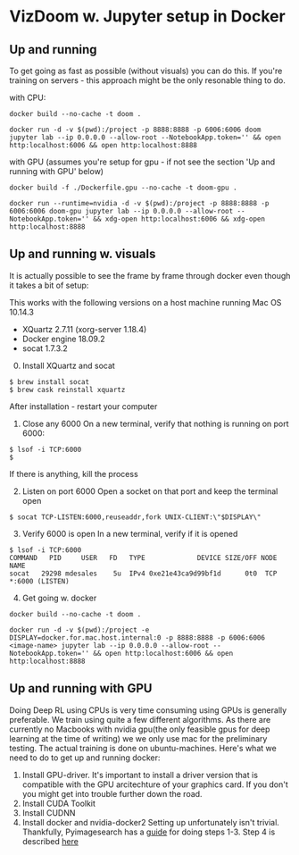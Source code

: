# VizDoom w. Jupyter setup in Docker 

## Up and running
To get going as fast as possible (without visuals) you can do this. If you're training on servers - this approach might be the only resonable thing to do.

with CPU:
~~~~
docker build --no-cache -t doom .

docker run -d -v $(pwd):/project -p 8888:8888 -p 6006:6006 doom jupyter lab --ip 0.0.0.0 --allow-root --NotebookApp.token='' && open http:localhost:6006 && open http:localhost:8888
~~~~

with GPU (assumes you're setup for gpu - if not see the section 'Up and running with GPU' below)
~~~~
docker build -f ./Dockerfile.gpu --no-cache -t doom-gpu .

docker run --runtime=nvidia -d -v $(pwd):/project -p 8888:8888 -p 6006:6006 doom-gpu jupyter lab --ip 0.0.0.0 --allow-root --NotebookApp.token='' && xdg-open http:localhost:6006 && xdg-open http:localhost:8888
~~~~

## Up and running w. visuals

It is actually possible to see the frame by frame through docker even though it takes a bit of setup:

This works with the following versions on a host machine running Mac OS 10.14.3
- XQuartz 2.7.11 (xorg-server 1.18.4)
- Docker engine 18.09.2
- socat 1.7.3.2

0. Install XQuartz and socat
~~~~
$ brew install socat
$ brew cask reinstall xquartz
~~~~

After installation - restart your computer

1. Close any 6000
On a new terminal, verify that nothing is running on port 6000:
~~~~
$ lsof -i TCP:6000
$
~~~~
If there is anything, kill the process

2. Listen on port 6000
Open a socket on that port and keep the terminal open
~~~~
$ socat TCP-LISTEN:6000,reuseaddr,fork UNIX-CLIENT:\"$DISPLAY\"
~~~~
3. Verify 6000 is open
In a new terminal, verify if it is opened
~~~~
$ lsof -i TCP:6000
COMMAND   PID     USER   FD   TYPE             DEVICE SIZE/OFF NODE NAME
socat   29298 mdesales    5u  IPv4 0xe21e43ca9d99bf1d      0t0  TCP *:6000 (LISTEN)
~~~~

4. Get going w. docker
~~~~
docker build --no-cache -t doom .

docker run -d -v $(pwd):/project -e DISPLAY=docker.for.mac.host.internal:0 -p 8888:8888 -p 6006:6006 <image-name> jupyter lab --ip 0.0.0.0 --allow-root --NotebookApp.token='' && open http:localhost:6006 && open http:localhost:8888
~~~~

## Up and running with GPU

Doing Deep RL using CPUs is very time consuming  using GPUs is generally preferable. We train using quite a few different algorithms. 
As there are currently no Macbooks with nvidia gpu(the only feasible gpus for deep learning at the time of writing) we we only use mac for the preliminary testing. The actual training is done on ubuntu-machines. Here's what we need to do to get up and running docker:
1. Install GPU-driver. It's important to install a driver version that is compatible with the GPU arcitechture of your graphics card. If you don't you might get into trouble further down the road.
2. Install CUDA Toolkit
3. Install CUDNN
4. Install docker and nvidia-docker2
Setting up unfortunately isn't trivial. Thankfully, Pyimagesearch has a [guide](https://www.pyimagesearch.com/2019/01/30/ubuntu-18-04-install-tensorflow-and-keras-for-deep-learning/) for doing steps 1-3. Step 4 is described [here](https://github.com/NVIDIA/nvidia-docker)
